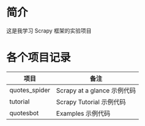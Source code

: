# 简介
这是我学习 Scrapy 框架的实验项目

# 各个项目记录
| 项目 | 备注 |  
| --- | --- |  
| quotes_spider | Scrapy at a glance 示例代码 |
| tutorial | Scrapy Tutorial 示例代码 |
| quotesbot | Examples 示例代码 |
